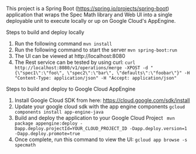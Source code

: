 This project is a Spring Boot (https://spring.io/projects/spring-boot) application 
that wraps the Spec Math library and Web UI into a single deployable unit to execute
locally or up on Google Cloud's AppEngine.

Steps to build and deploy locally
1) Run the following command
`mvn install`
2) Run the following command to start the server
`mvn spring-boot:run`
3) The UI can be viewed at http://localhost:8080 
4) The Rest service can be tested by using curl:
`curl http://localhost:8080/v1/operations/merge -XPOST -d "{\"spec1\":\"foo\", \"spec2\":\"bar\", \"defaults\":\"foobar\"}" -H "Content-Type: application/json" -H "Accept: application/json"`


Steps to build and deploy to Google Cloud AppEngine
1) Install Google Cloud SDK from here: https://cloud.google.com/sdk/install
2) Update your google cloud sdk with the app engine components
`gcloud components install app-engine-java`
3) Build and deploy the application to your Google Cloud Project
` mvn package appengine:deploy -Dapp.deploy.projectId=YOUR_CLOUD_PROJECT_ID -Dapp.deploy.version=1 -Dapp.deploy.promote=true`
4) Once complete, run this command to view the UI:
`gcloud app browse -s specmath`